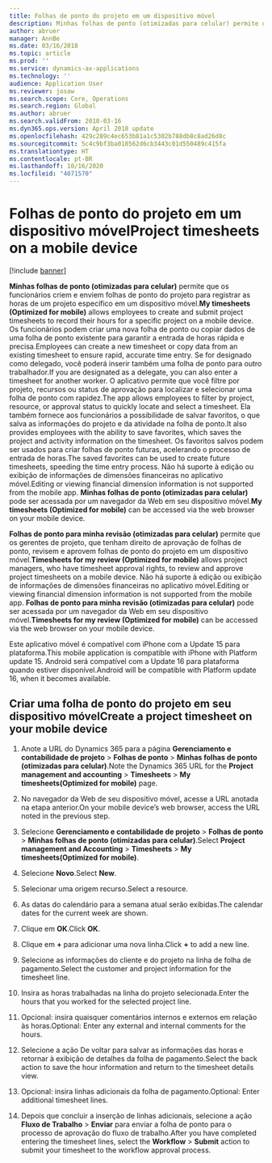 ```yaml
---
title: Folhas de ponto do projeto em um dispositivo móvel
description: Minhas folhas de ponto (otimizadas para celular) permite que os funcionários criem e enviem folhas de ponto do projeto para registrar as horas de um projeto específico em um dispositivo móvel.
author: abruer
manager: AnnBe
ms.date: 03/16/2018
ms.topic: article
ms.prod: ''
ms.service: dynamics-ax-applications
ms.technology: ''
audience: Application User
ms.reviewer: josaw
ms.search.scope: Core, Operations
ms.search.region: Global
ms.author: abruer
ms.search.validFrom: 2018-03-16
ms.dyn365.ops.version: April 2018 update
ms.openlocfilehash: 429c289c4ec653b81a1c5302b788db8c8ad26d8c
ms.sourcegitcommit: 5c4c9bf3ba018562d6cb3443c01d550489c415fa
ms.translationtype: HT
ms.contentlocale: pt-BR
ms.lasthandoff: 10/16/2020
ms.locfileid: "4071570"
---
```

# <a name="project-timesheets-on-a-mobile-device"></a><span data-ttu-id="86bfd-103">Folhas de ponto do projeto em um dispositivo móvel</span><span class="sxs-lookup"><span data-stu-id="86bfd-103">Project timesheets on a mobile device</span></span>

[!include [banner](../includes/banner.md)]

<span data-ttu-id="86bfd-104">**Minhas folhas de ponto (otimizadas para celular)** permite que os funcionários criem e enviem folhas de ponto do projeto para registrar as horas de um projeto específico em um dispositivo móvel.</span><span class="sxs-lookup"><span data-stu-id="86bfd-104">**My timesheets (Optimized for mobile)** allows employees to create and submit project timesheets to record their hours for a specific project on a mobile device.</span></span> <span data-ttu-id="86bfd-105">Os funcionários podem criar uma nova folha de ponto ou copiar dados de uma folha de ponto existente para garantir a entrada de horas rápida e precisa.</span><span class="sxs-lookup"><span data-stu-id="86bfd-105">Employees can create a new timesheet or copy data from an existing timesheet to ensure rapid, accurate time entry.</span></span> <span data-ttu-id="86bfd-106">Se for designado como delegado, você poderá inserir também uma folha de ponto para outro trabalhador.</span><span class="sxs-lookup"><span data-stu-id="86bfd-106">If you are designated as a delegate, you can also enter a timesheet for another worker.</span></span> <span data-ttu-id="86bfd-107">O aplicativo permite que você filtre por projeto, recursos ou status de aprovação para localizar e selecionar uma folha de ponto com rapidez.</span><span class="sxs-lookup"><span data-stu-id="86bfd-107">The app allows employees to filter by project, resource, or approval status to quickly locate and select a timesheet.</span></span> <span data-ttu-id="86bfd-108">Ela também fornece aos funcionários a possibilidade de salvar favoritos, o que salva as informações do projeto e da atividade na folha de ponto.</span><span class="sxs-lookup"><span data-stu-id="86bfd-108">It also provides employees with the ability to save favorites, which saves the project and activity information on the timesheet.</span></span> <span data-ttu-id="86bfd-109">Os favoritos salvos podem ser usados para criar folhas de ponto futuras, acelerando o processo de entrada de horas.</span><span class="sxs-lookup"><span data-stu-id="86bfd-109">The saved favorites can be used to create future timesheets, speeding the time entry process.</span></span> <span data-ttu-id="86bfd-110">Não há suporte à edição ou exibição de informações de dimensões financeiras no aplicativo móvel.</span><span class="sxs-lookup"><span data-stu-id="86bfd-110">Editing or viewing financial dimension information is not supported from the mobile app.</span></span> <span data-ttu-id="86bfd-111">**Minhas folhas de ponto (otimizadas para celular)** pode ser acessada por um navegador da Web em seu dispositivo móvel.</span><span class="sxs-lookup"><span data-stu-id="86bfd-111">**My timesheets (Optimized for mobile)** can be accessed via the web browser on your mobile device.</span></span>

<span data-ttu-id="86bfd-112">**Folhas de ponto para minha revisão (otimizadas para celular)** permite que os gerentes de projeto, que tenham direito de aprovação de folhas de ponto, revisem e aprovem folhas de ponto do projeto em um dispositivo móvel.</span><span class="sxs-lookup"><span data-stu-id="86bfd-112">**Timesheets for my review (Optimized for mobile)** allows project managers, who have timesheet approval rights, to review and approve project timesheets on a mobile device.</span></span> <span data-ttu-id="86bfd-113">Não há suporte à edição ou exibição de informações de dimensões financeiras no aplicativo móvel.</span><span class="sxs-lookup"><span data-stu-id="86bfd-113">Editing or viewing financial dimension information is not supported from the mobile app.</span></span> <span data-ttu-id="86bfd-114">**Folhas de ponto para minha revisão (otimizadas para celular)** pode ser acessada por um navegador da Web em seu dispositivo móvel.</span><span class="sxs-lookup"><span data-stu-id="86bfd-114">**Timesheets for my review (Optimized for mobile)** can be accessed via the web browser on your mobile device.</span></span>

<span data-ttu-id="86bfd-115">Este aplicativo móvel é compatível com iPhone com a Update 15 para plataforma.</span><span class="sxs-lookup"><span data-stu-id="86bfd-115">This mobile application is compatible with iPhone with Platform update 15.</span></span>
<span data-ttu-id="86bfd-116">Android será compatível com a Update 16 para plataforma quando estiver disponível.</span><span class="sxs-lookup"><span data-stu-id="86bfd-116">Android will be compatible with Platform update 16, when it becomes available.</span></span>

## <a name="create-a-project-timesheet-on-your-mobile-device"></a><span data-ttu-id="86bfd-117">Criar uma folha de ponto do projeto em seu dispositivo móvel</span><span class="sxs-lookup"><span data-stu-id="86bfd-117">Create a project timesheet on your mobile device</span></span>

1.  <span data-ttu-id="86bfd-118">Anote a URL do Dynamics 365 para a página **Gerenciamento e contabilidade de projeto** \> **Folhas de ponto** \> **Minhas folhas de ponto (otimizadas para celular)**.</span><span class="sxs-lookup"><span data-stu-id="86bfd-118">Note the Dynamics 365 URL for the **Project management and accounting** \> **Timesheets** \> **My timesheets(Optimized for mobile)** page.</span></span>

2.  <span data-ttu-id="86bfd-119">No navegador da Web de seu dispositivo móvel, acesse a URL anotada na etapa anterior.</span><span class="sxs-lookup"><span data-stu-id="86bfd-119">On your mobile device’s web browser, access the URL noted in the previous step.</span></span>
 
3.  <span data-ttu-id="86bfd-120">Selecione **Gerenciamento e contabilidade de projeto** \> **Folhas de ponto** \> **Minhas folhas de ponto (otimizadas para celular)**.</span><span class="sxs-lookup"><span data-stu-id="86bfd-120">Select **Project management and Accounting** \> **Timesheets** \> **My timesheets(Optimized for mobile)**.</span></span>

4.  <span data-ttu-id="86bfd-121">Selecione **Novo**.</span><span class="sxs-lookup"><span data-stu-id="86bfd-121">Select **New**.</span></span>

5.  <span data-ttu-id="86bfd-122">Selecionar uma origem recurso.</span><span class="sxs-lookup"><span data-stu-id="86bfd-122">Select a resource.</span></span>

6.  <span data-ttu-id="86bfd-123">As datas do calendário para a semana atual serão exibidas.</span><span class="sxs-lookup"><span data-stu-id="86bfd-123">The calendar dates for the current week are shown.</span></span>

7.  <span data-ttu-id="86bfd-124">Clique em **OK**.</span><span class="sxs-lookup"><span data-stu-id="86bfd-124">Click **OK**.</span></span>

8.  <span data-ttu-id="86bfd-125">Clique em **+** para adicionar uma nova linha.</span><span class="sxs-lookup"><span data-stu-id="86bfd-125">Click **+** to add a new line.</span></span>

9.  <span data-ttu-id="86bfd-126">Selecione as informações do cliente e do projeto na linha de folha de pagamento.</span><span class="sxs-lookup"><span data-stu-id="86bfd-126">Select the customer and project information for the timesheet line.</span></span>

10. <span data-ttu-id="86bfd-127">Insira as horas trabalhadas na linha do projeto selecionada.</span><span class="sxs-lookup"><span data-stu-id="86bfd-127">Enter the hours that you worked for the selected project line.</span></span>

11. <span data-ttu-id="86bfd-128">Opcional: insira quaisquer comentários internos e externos em relação às horas.</span><span class="sxs-lookup"><span data-stu-id="86bfd-128">Optional: Enter any external and internal comments for the hours.</span></span>

12. <span data-ttu-id="86bfd-129">Selecione a ação De voltar para salvar as informações das horas e retornar à exibição de detalhes da folha de pagamento.</span><span class="sxs-lookup"><span data-stu-id="86bfd-129">Select the back action to save the hour information and return to the timesheet details view.</span></span>

13. <span data-ttu-id="86bfd-130">Opcional: insira linhas adicionais da folha de pagamento.</span><span class="sxs-lookup"><span data-stu-id="86bfd-130">Optional: Enter additional timesheet lines.</span></span>

14. <span data-ttu-id="86bfd-131">Depois que concluir a inserção de linhas adicionais, selecione a ação **Fluxo de Trabalho** \> **Enviar** para enviar a folha de ponto para o processo de aprovação do fluxo de trabalho.</span><span class="sxs-lookup"><span data-stu-id="86bfd-131">After you have completed entering the timesheet lines, select the **Workflow** \> **Submit** action to submit your timesheet to the workflow approval process.</span></span>

